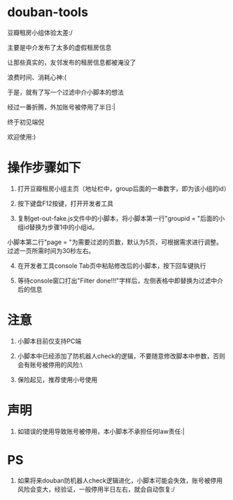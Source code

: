 # douban-tools

豆瓣租房小组体验太差:/

主要是中介发布了太多的虚假租房信息

让那些真实的，友邻发布的租房信息都被淹没了

浪费时间、消耗心神:(

于是，就有了写一个过滤中介小脚本的想法

经过一番折腾，外加账号被停用了半日:|

终于初见端倪

欢迎使用:)



# 操作步骤如下

1. 打开豆瓣租房小组主页（地址栏中，group后面的一串数字，即为该小组的id）

2. 按下键盘F12按键，打开开发者工具

3. 复制get-out-fake.js文件中的小脚本，将小脚本第一行"groupid = "后面的小组id替换为步骤1中的小组id。

  小脚本第二行"page = "为需要过滤的页数，默认为5页，可根据需求进行调整。过滤一页所需时间为30秒左右。
  
4. 在开发者工具console Tab页中粘贴修改后的小脚本，按下回车键执行

5. 等待console窗口打出"Filter done!!!"字样后，左侧表格中即替换为过滤中介后的信息


# 注意

  1. 小脚本目前仅支持PC端
  
  2. 小脚本中已经添加了防机器人check的逻辑，不要随意修改脚本中参数，否则会有账号被停用的风险:\
  
  3. 保险起见，推荐使用小号使用
  
  
# 声明

  1. 如错误的使用导致账号被停用，本小脚本不承担任何law责任:|
  
  
# PS

  1. 如果将来douban防机器人check逻辑进化，小脚本可能会失效，账号被停用风险会变大，经验证，一般停用半日左右，就会自动恢复:/
  
